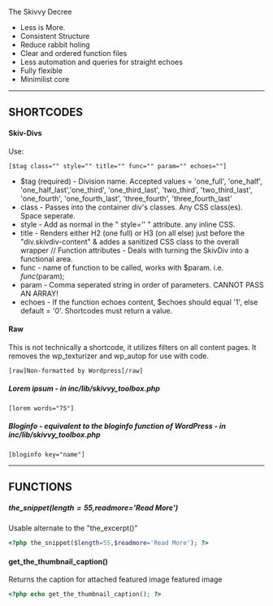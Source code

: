 The Skivvy Decree
- Less is More.
- Consistent Structure
- Reduce rabbit holing
- Clear and ordered function files
- Less automation and queries for straight echoes
- Fully flexible
- Minimilist core

----

## SHORTCODES

#### Skiv-Divs 
Use:
````
[$tag class="" style="" title="" func="" param="" echoes=""]
````
- $tag (required) - Division name. Accepted values = 'one_full', 'one_half', 'one_half_last','one_third', 'one_third_last', 'two_third', 'two_third_last', 'one_fourth', 'one_fourth_last', 'three_fourth', 'three_fourth_last'
- class - Passes into the container div's classes. Any CSS class(es). Space seperate.
- style - Add as normal in the " style='' " attribute. any inline CSS.
- title - Renders either H2 (one full) or H3 (on all else) just before the "div.skivdiv-content" & addes a sanitized CSS class to the overall wrapper
	// Function attributes - Deals with turning the SkivDiv into a functional area.
- func - name of function to be called, works with $param. i.e. $func($param);
- param - Comma seperated string in order of parameters. CANNOT PASS AN ARRAY! 
- echoes - If the function echoes content, $echoes should equal '1', else default = '0'. Shortcodes must return a value.


#### Raw
This is not technically a shortcode, it utilizes filters on all content pages. It removes the wp_texturizer and wp_autop for use with code.
````
[raw]Non-formatted by Wordpress[/raw]
````


##### Lorem ipsum - in inc/lib/skivvy_toolbox.php
````
[lorem words="75"]
````

##### Bloginfo - equivalent to the bloginfo function of WordPress - in inc/lib/skivvy_toolbox.php
````
[bloginfo key="name"]
````


----

## FUNCTIONS

##### the_snippet($length=55,$readmore='Read More')
   Usable alternate to the "the_excerpt()"
````php
<?php the_snippet($length=55,$readmore='Read More'); ?>
````


#### get_the_thumbnail_caption()
   Returns the caption for attached featured image featured image
````php
<?php echo get_the_thumbnail_caption(); ?>
````